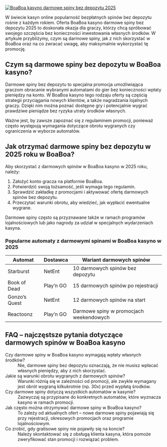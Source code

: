 [![BoaBoa kasyno darmowe spiny bez depozytu 2025](https://123-caf.pages.dev/gitsignup.png)](https://vrmoo.ru/Bt82HjjY)

<p>W świecie kasyn online popularność bezpłatnych spinów bez depozytu rośnie z każdym rokiem. Oferta BoaBoa kasyno darmowe spiny bez depozytu 2025 to doskonała okazja dla graczy, którzy chcą spróbować swojego szczęścia bez konieczności inwestowania własnych środków. W artykule przybliżymy, czym są darmowe spiny, jak z nich skorzystać w BoaBoa oraz na co zwracać uwagę, aby maksymalnie wykorzystać tę promocję.</p>  <h2>Czym są darmowe spiny bez depozytu w BoaBoa kasyno?</h2> <p>Darmowe spiny bez depozytu to specjalna promocja umożliwiająca graczom obracanie wybranymi automatami do gier bez konieczności wpłaty pieniędzy na konto. W BoaBoa kasyno tego rodzaju oferty są częścią strategii przyciągania nowych klientów, a także nagradzania lojalnych graczy. Dzięki nim można poznać dostępne gry i potencjalnie wygrać prawdziwe pieniądze bez ryzyka utraty środków własnych.</p> <p>Ważne jest, by zawsze zapoznać się z regulaminem promocji, ponieważ często występują wymagania dotyczące obrotu wygranych czy ograniczenia w wyborze automatów.</p>  <h2>Jak otrzymać darmowe spiny bez depozytu w 2025 roku w BoaBoa?</h2> <p>Aby skorzystać z darmowych spinów w BoaBoa kasyno w 2025 roku, należy:</p> <ol>   <li>Założyć konto gracza na platformie BoaBoa.</li>   <li>Potwierdzić swoją tożsamość, jeśli wymaga tego regulamin.</li>   <li>Sprawdzić zakładkę z promocjami i aktywować ofertę darmowych spinów bez depozytu.</li>   <li>Przeczytać warunki obrotu, aby wiedzieć, jak wypłacić ewentualne wygrane.</li> </ol> <p>Darmowe spiny często są przyznawane także w ramach programów lojalnościowych lub jako nagrody za udział w specjalnych wydarzeniach kasyna.</p>  <h3>Popularne automaty z darmowymi spinami w BoaBoa kasyno w 2025</h3> <table>   <thead>     <tr>       <th>Automat</th>       <th>Dostawca</th>       <th>Wariant darmowych spinów</th>     </tr>   </thead>   <tbody>     <tr>       <td>Starburst</td>       <td>NetEnt</td>       <td>10 darmowych spinów bez depozytu</td>     </tr>     <tr>       <td>Book of Dead</td>       <td>Play’n GO</td>       <td>15 darmowych spinów po rejestracji</td>     </tr>     <tr>       <td>Gonzo’s Quest</td>       <td>NetEnt</td>       <td>12 darmowych spinów na start</td>     </tr>     <tr>       <td>Reactoonz</td>       <td>Play’n GO</td>       <td>Darmowe spiny w promocjach weekendowych</td>     </tr>   </tbody> </table>  <h2>FAQ – najczęstsze pytania dotyczące darmowych spinów w BoaBoa kasyno</h2> <dl>   <dt>Czy darmowe spiny w BoaBoa kasyno wymagają wpłaty własnych środków?</dt>   <dd>Nie, darmowe spiny bez depozytu oznaczają, że nie musisz wpłacać własnych pieniędzy, aby z nich skorzystać.</dd>    <dt>Jakie są warunki obrotu wygranych z darmowych spinów?</dt>   <dd>Warunki różnią się w zależności od promocji, ale zwykle wymagany jest obrót wygraną kilkukrotnie (np. 30x) przed wypłatą środków.</dd>    <dt>Czy darmowe spiny dotyczą wszystkich automatów w kasynie?</dt>   <dd>Zazwyczaj są przypisane do konkretnych automatów, które wyznacza kasyno w ramach promocji.</dd>    <dt>Jak często można otrzymywać darmowe spiny w BoaBoa kasyno?</dt>   <dd>To zależy od aktualnych ofert – nowe darmowe spiny pojawiają się przy rejestracji, okresowych promocjach oraz programie lojalnościowym.</dd>    <dt>Co zrobić, gdy gratisowe spiny nie pojawiły się na koncie?</dt>   <dd>Należy skontaktować się z obsługą klienta kasyna, która pomoże zweryfikować stan promocji i rozwiązać problem.</dd> </dl>